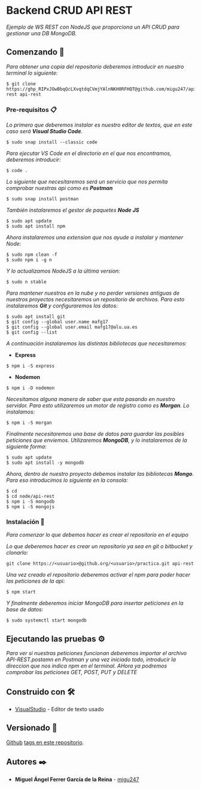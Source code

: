 # Backend CRUD API REST

_Ejemplo de WS REST con NodeJS que proporciona un API CRUD para gestionar una DB MongoDB._

## Comenzando 🚀

_Para obtener una copia del repositorio deberemos introducir en nuestro terminal lo siguiente:_

```
$ git clone https://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@github.com/migu247/api-rest api-rest

```

### Pre-requisitos 📋

_Lo primero que deberemos instalar es nuestro editor de textos, que en este caso será **Visual Studio Code**._

```
$ sudo snap install --classic code
```
_Para ejecutar VS Code en el directorio en el que nos encontramos, deberemos introducir:_

```
$ code .
```

_Lo siguiente que necesitaremos será un servicio que nos permita comprobar nuestras api como es **Postman**_
```
$ sudo snap install postman 
```

_También instalaremos el gestor de paquetes **Node JS**_
```
$ sudo apt update
$ sudo apt install npm
```

_Ahora instalaremos una extension que nos ayude a instalar y mantener Node:_
```
$ sudo npm clean -f 
$ sudo npm i -g n 
```
_Y lo actualizamos NodeJS a la última version:_
```
$ sudo n stable
```


_Para mantener nuestros en la nube y no perder versiones antiguas de nuestros proyectos necesitaremos un repositorio de archivos. Para esto instalaremos **Git** y configuraremos los datos:_
```
$ sudo apt install git 
$ git config --global user.name mafg17 
$ git config --global user.email mafg17@alu.ua.es
$ git config --list 
```

_A continuación instalaremos las distintas bibliotecas que necesitaremos:_

- **Express**
```
$ npm i -S express 
```
- **Nodemon**
```
$ npm i -D nodemon
```
_Necesitamos alguna manera de saber que esta pasando en nuestro servidor. Para esto utilizaremos un motor de registro como es **Morgan**. Lo instalamos:_
```
$ npm i -S morgan 
```

_Finalmente necesitaremos una base de datos para guardar las posibles peticiones que enviemos. Utilizaremos **MongoDB**, y lo instalaremos de la siguiente forma:_
```
$ sudo apt update 
$ sudo apt install -y mongodb 
```
_Ahora, dentro de nuestro proyecto debemos instalar las bibliotecas **Mongo**. Para eso introducimos lo siguiente en la consola:_
```
$ cd  
$ cd node/api-rest 
$ npm i -S mongodb 
$ npm i -S mongojs 
```
### Instalación 🔧

_Para comenzar lo que debemos hacer es crear el repositorio en el equipo_

_Lo que deberemos hacer es crear un repositorio ya sea en git o bitbucket y clonarlo:_

```
git clone https://<usuario>@github.org/<usuario>/practica.git api-rest
```
_Una vez creado el repositorio deberemos activar el npm para poder hacer las peticiones de la api:_

```
$ npm start 
```

_Y finalmente deberemos iniciar MongoDB para insertar peticiones en la base de datos:_

```
$ sudo systemctl start mongodb
```

## Ejecutando las pruebas ⚙️

_Para ver si nuestras peticiones funcionan deberemos importar el archivo API-REST.postamn en Postman y una vez iniciado todo, introducir la direccion que nos indica npm en el terminal. AHora ya podremos comprobar las peticiones GET, POST, PUT y DELETE_


## Construido con 🛠️


* [VisualStudio](https://code.visualstudio.com/) - Editor de texto usado

## Versionado 📌

[Github](https://github.com/) [tags en este repositorio](https://github.com/migu247/api-rest/releases).

## Autores ✒️

* **Miguel Ángel Ferrer García de la Reina** - [migu247](https://github.com/migu247/api-rest)
 